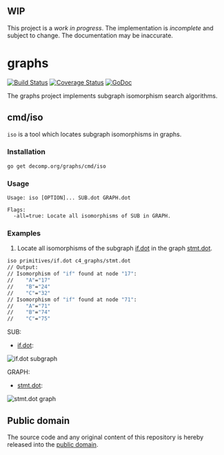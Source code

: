 ## WIP

This project is a *work in progress*. The implementation is *incomplete* and subject to change. The documentation may be inaccurate.

# graphs

[![Build Status](https://travis-ci.org/decomp/graphs.svg?branch=master)](https://travis-ci.org/decomp/graphs)
[![Coverage Status](https://img.shields.io/coveralls/decomp/graphs.svg)](https://coveralls.io/r/decomp/graphs?branch=master)
[![GoDoc](https://godoc.org/decomp.org/graphs?status.svg)](https://godoc.org/decomp.org/graphs)

The graphs project implements subgraph isomorphism search algorithms.

## cmd/iso

`iso` is a tool which locates subgraph isomorphisms in graphs.

### Installation

```shell
go get decomp.org/graphs/cmd/iso
```

### Usage

    Usage: iso [OPTION]... SUB.dot GRAPH.dot

    Flags:
      -all=true: Locate all isomorphisms of SUB in GRAPH.

### Examples

1) Locate all isomorphisms of the subgraph [if.dot](testdata/primitives/if.dot) in the graph [stmt.dot](testdata/c4_graphs/stmt.dot).

```bash
iso primitives/if.dot c4_graphs/stmt.dot
// Output:
// Isomorphism of "if" found at node "17":
//    "A"="17"
//    "B"="24"
//    "C"="32"
// Isomorphism of "if" found at node "71":
//    "A"="71"
//    "B"="74"
//    "C"="75"
```

SUB:
* [if.dot](testdata/primitives/if.dot):

![if.dot subgraph](https://raw.githubusercontent.com/decomp/graphs/master/testdata/primitives/if.png)

GRAPH:
* [stmt.dot](testdata/c4_graphs/stmt.dot):

![stmt.dot graph](https://raw.githubusercontent.com/decomp/graphs/master/testdata/c4_graphs/stmt.png)

## Public domain

The source code and any original content of this repository is hereby released into the [public domain].

[public domain]: https://creativecommons.org/publicdomain/zero/1.0/
